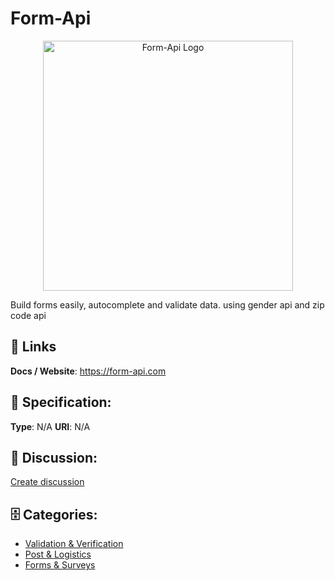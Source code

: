 # Form-Api
<p align="center">
    <img width="400" src="https://raw.githubusercontent.com/apis-list/apis-list/main/apis/form-api/logo_256x256.png" alt="Form-Api Logo"/>
</p>

Build forms easily, autocomplete and validate data. using gender api and zip code api

##  🔗 Links
**Docs / Website**: https://form-api.com

## 🧬 Specification:
**Type**: N/A
**URI**: N/A

## 💬 Discussion:
[Create discussion](https://github.com/apis-list/apis-list/discussions/new)

## 🗄️ Categories:
- [Validation & Verification](https://github.com/apis-list/apis-list#validation--verification)
- [Post & Logistics](https://github.com/apis-list/apis-list#post--logistics)
- [Forms & Surveys](https://github.com/apis-list/apis-list#forms--surveys)



